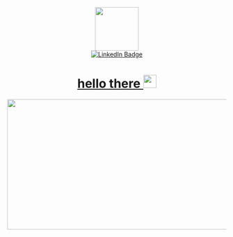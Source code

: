 <div id="header" align="center">
  <img src="https://media.giphy.com/media/M9gbBd9nbDrOTu1Mqx/giphy.gif" width="100"/>
<div id="badges">
  <a href="https://www.linkedin.com/in/daniel-martinez-779a1224a/">
    <img src="https://img.shields.io/badge/LinkedIn-blue?style=for-the-badge&logo=linkedin&logoColor=white" alt="LinkedIn Badge"/>
<h1>
  hello there
  <img src="https://media.giphy.com/media/hvRJCLFzcasrR4ia7z/giphy.gif" width="30px"/>
</h1>
    
   <div align="center">
  <img src="https://external-content.duckduckgo.com/iu/?u=https%3A%2F%2Ftrends.vc%2Fwp-content%2Fuploads%2F2020%2F05%2Fezgif-2-35748dc41332.gif&f=1&nofb=1&ipt=7f8198ef154f4ff61cf97b6219aef52eaf6dce53c0c165fda86b9fb63970e0ec&ipo=images" width="600" height="300"/>
</div>
